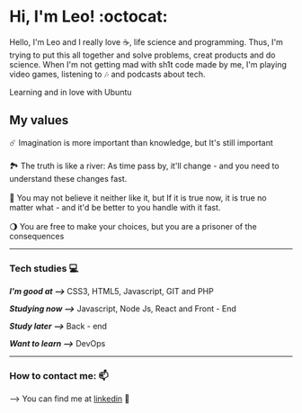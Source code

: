 <h1> Hi, I'm Leo! :octocat: </h1> 


Hello, I'm Leo and I really love ☕, life science and programming. Thus, I'm trying to put this all together and solve problems, creat products and do science. When I'm not
getting mad with sh1t code made by me, I'm playing video games, listening to 🎶 and podcasts about tech.

Learning and in love with Ubuntu

<h2> My values </h2> 

☄️ Imagination is more important than knowledge, but It's still important <br><br>
🏞️ The truth is like a river: As time pass by, it'll change - and you need to understand these changes fast. <br><br>
🧬 You may not believe it neither like it, but If it is true now, it is true no matter what - and it'd be better to you handle with it fast.<br><br>
🌖 You are free to make your choices, but you are a prisoner of the consequences

<hr>

<h3> Tech studies 💻 </h3>

<strong><em> I'm good at --> </em></strong> CSS3, HTML5, Javascript, GIT and PHP

<strong><em> Studying now --></em></strong> Javascript, Node Js, React and Front - End 

<strong><em> Study later --></em></strong> Back - end 

<strong><em> Want to learn --></em></strong> DevOps

<hr>

<h3> How to contact me: 📫</h3>

--> You can find me at [linkedin](https://www.linkedin.com/in/leonardo-bloise-65b312194/ ) 📱 <br><br>

